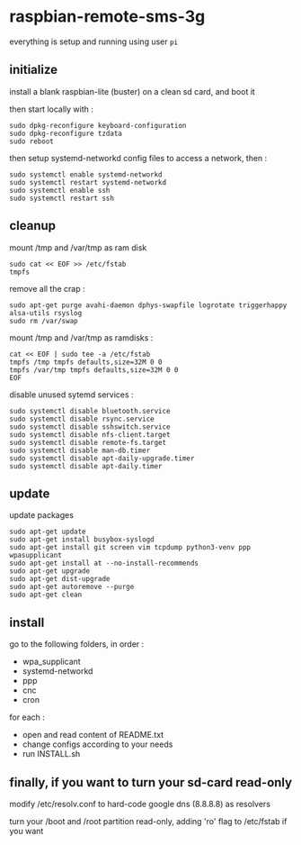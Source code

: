 # raspbian-remote-sms-3g

everything is setup and running using user `pi`


## initialize

install a blank raspbian-lite (buster) on a clean sd card, and boot it

then start locally with :

	sudo dpkg-reconfigure keyboard-configuration
	sudo dpkg-reconfigure tzdata
	sudo reboot

then setup systemd-networkd config files to access a network, then :

	sudo systemctl enable systemd-networkd
	sudo systemctl restart systemd-networkd
	sudo systemctl enable ssh
	sudo systemctl restart ssh


## cleanup

mount /tmp and /var/tmp as ram disk

	sudo cat << EOF >> /etc/fstab
	tmpfs

remove all the crap :

	sudo apt-get purge avahi-daemon dphys-swapfile logrotate triggerhappy alsa-utils rsyslog
	sudo rm /var/swap

mount /tmp and /var/tmp as ramdisks :

	cat << EOF | sudo tee -a /etc/fstab
	tmpfs /tmp tmpfs defaults,size=32M 0 0
	tmpfs /var/tmp tmpfs defaults,size=32M 0 0
	EOF

disable unused sytemd services :

	sudo systemctl disable bluetooth.service
	sudo systemctl disable rsync.service
	sudo systemctl disable sshswitch.service
	sudo systemctl disable nfs-client.target
	sudo systemctl disable remote-fs.target
	sudo systemctl disable man-db.timer
	sudo systemctl disable apt-daily-upgrade.timer
	sudo systemctl disable apt-daily.timer


## update

update packages

	sudo apt-get update
	sudo apt-get install busybox-syslogd
	sudo apt-get install git screen vim tcpdump python3-venv ppp wpasupplicant
	sudo apt-get install at --no-install-recommends
	sudo apt-get upgrade
	sudo apt-get dist-upgrade
	sudo apt-get autoremove --purge
	sudo apt-get clean


## install

go to the following folders, in order :

- wpa_supplicant
- systemd-networkd
- ppp
- cnc
- cron

for each :

- open and read content of README.txt
- change configs according to your needs
- run INSTALL.sh

## finally, if you want to turn your sd-card read-only

modify /etc/resolv.conf to hard-code google dns (8.8.8.8) as resolvers

turn your /boot and /root partition read-only, adding 'ro' flag to /etc/fstab if you want
